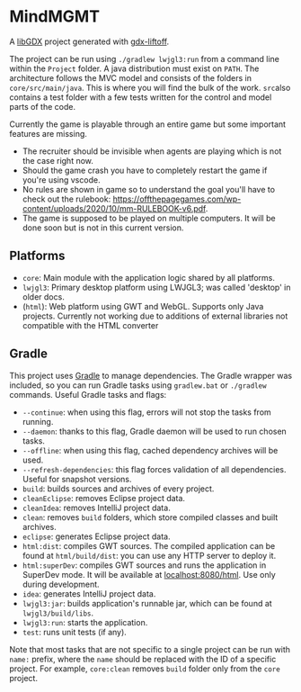 # MindMGMT

A [libGDX](https://libgdx.com/) project generated with [gdx-liftoff](https://github.com/libgdx/gdx-liftoff).

The project can be run using `./gradlew lwjgl3:run` from a command line within the `Project` folder. A java distribution must exist on `PATH`.
The architecture follows the MVC model and consists of the folders in `core/src/main/java`. This is where you will find the bulk of the work.
`src`also contains a test folder with a few tests written for the control and model parts of the code.

Currently the game is playable through an entire game but some important features are missing.
- The recruiter should be invisible when agents are playing which is not the case right now.
- Should the game crash you have to completely restart the game if you're using vscode.
- No rules are shown in game so to understand the goal you'll have to check out the rulebook: https://offthepagegames.com/wp-content/uploads/2020/10/mm-RULEBOOK-v6.pdf.
- The game is supposed to be played on multiple computers. It will be done soon but is not in this current version.

## Platforms

- `core`: Main module with the application logic shared by all platforms.
- `lwjgl3`: Primary desktop platform using LWJGL3; was called 'desktop' in older docs.
- (`html`): Web platform using GWT and WebGL. Supports only Java projects. Currently not working due to additions of external libraries not compatible with the HTML converter

## Gradle

This project uses [Gradle](https://gradle.org/) to manage dependencies.
The Gradle wrapper was included, so you can run Gradle tasks using `gradlew.bat` or `./gradlew` commands. 
Useful Gradle tasks and flags:

- `--continue`: when using this flag, errors will not stop the tasks from running.
- `--daemon`: thanks to this flag, Gradle daemon will be used to run chosen tasks.
- `--offline`: when using this flag, cached dependency archives will be used.
- `--refresh-dependencies`: this flag forces validation of all dependencies. Useful for snapshot versions.
- `build`: builds sources and archives of every project.
- `cleanEclipse`: removes Eclipse project data.
- `cleanIdea`: removes IntelliJ project data.
- `clean`: removes `build` folders, which store compiled classes and built archives.
- `eclipse`: generates Eclipse project data.
- `html:dist`: compiles GWT sources. The compiled application can be found at `html/build/dist`: you can use any HTTP server to deploy it.
- `html:superDev`: compiles GWT sources and runs the application in SuperDev mode. It will be available at [localhost:8080/html](http://localhost:8080/html). Use only during development.
- `idea`: generates IntelliJ project data.
- `lwjgl3:jar`: builds application's runnable jar, which can be found at `lwjgl3/build/libs`.
- `lwjgl3:run`: starts the application.
- `test`: runs unit tests (if any).

Note that most tasks that are not specific to a single project can be run with `name:` prefix, where the `name` should be replaced with the ID of a specific project.
For example, `core:clean` removes `build` folder only from the `core` project.

